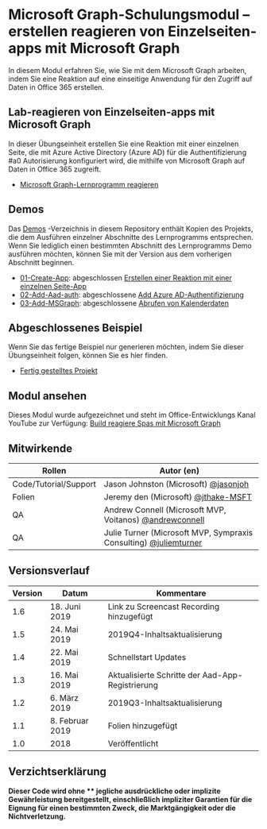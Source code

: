 # <a name="microsoft-graph-training-module---build-react-single-page-apps-with-microsoft-graph"></a>Microsoft Graph-Schulungsmodul – erstellen reagieren von Einzelseiten-apps mit Microsoft Graph

In diesem Modul erfahren Sie, wie Sie mit dem Microsoft Graph arbeiten, indem Sie eine Reaktion auf eine einseitige Anwendung für den Zugriff auf Daten in Office 365 erstellen.

## <a name="lab---react-single-page-apps-with-the-microsoft-graph"></a>Lab-reagieren von Einzelseiten-apps mit Microsoft Graph

In dieser Übungseinheit erstellen Sie eine Reaktion mit einer einzelnen Seite, die mit Azure Active Directory (Azure AD) für die Authentifizierung #a0 Autorisierung konfiguriert wird, die mithilfe von Microsoft Graph auf Daten in Office 365 zugreift.

- [Microsoft Graph-Lernprogramm reagieren](https://docs.microsoft.com/graph/training/react-tutorial)

## <a name="demos"></a>Demos

Das [Demos](./demos) -Verzeichnis in diesem Repository enthält Kopien des Projekts, die dem Ausführen einzelner Abschnitte des Lernprogramms entsprechen. Wenn Sie lediglich einen bestimmten Abschnitt des Lernprogramms Demo ausführen möchten, können Sie mit der Version aus dem vorherigen Abschnitt beginnen.

- [01-Create-App](demos/01-create-app): abgeschlossen [Erstellen einer Reaktion mit einer einzelnen Seite-App](https://docs.microsoft.com/graph/training/react-tutorial?tutorial-step=1)
- [02-Add-Aad-auth](demos/02-add-aad-auth): abgeschlossene [Add Azure AD-Authentifizierung](https://docs.microsoft.com/graph/training/react-tutorial?tutorial-step=3)
- [03-Add-MSGraph](demos/03-add-msgraph): abgeschlossene [Abrufen von Kalenderdaten](https://docs.microsoft.com/graph/training/react-tutorial?tutorial-step=4)

## <a name="completed-sample"></a>Abgeschlossenes Beispiel

Wenn Sie das fertige Beispiel nur generieren möchten, indem Sie dieser Übungseinheit folgen, können Sie es hier finden.

- [Fertig gestelltes Projekt](demos/03-add-msgraph)

## <a name="watch-the-module"></a>Modul ansehen

Dieses Modul wurde aufgezeichnet und steht im Office-Entwicklungs Kanal YouTube zur Verfügung: [Build reagiere Spas mit Microsoft Graph](https://youtu.be/IghiKqly-HY)

## <a name="contributors"></a>Mitwirkende

|           Rollen           |                                           Autor (en)                                           |
| ------------------------- | --------------------------------------------------------------------------------------------- |
| Code/Tutorial/Support | Jason Johnston (Microsoft) [@jasonjoh](//github.com/jasonjoh)                                 |
| Folien                    | Jeremy den (Microsoft) [@jthake-MSFT](//github.com/jthake-msft)                             |
| QA                        | Andrew Connell (Microsoft MVP, Voitanos) [@andrewconnell](//github.com/andrewconnell)         |
| QA                        | Julie Turner (Microsoft MVP, Sympraxis Consulting) [@juliemturner](//github.com/juliemturner) |

## <a name="version-history"></a>Versionsverlauf

| Version |       Datum       |              Kommentare              |
| ------- | ---------------- | ---------------------------------- |
| 1.6     | 18. Juni 2019    | Link zu Screencast Recording hinzugefügt |
| 1.5     | 24. Mai 2019     | 2019Q4-Inhaltsaktualisierung             |
| 1.4     | 22. Mai 2019     | Schnellstart Updates                 |
| 1.3     | 16. Mai 2019     | Aktualisierte Schritte der Aad-App-Registrierung |
| 1.2     | 6. März 2019    | 2019Q3-Inhaltsaktualisierung             |
| 1.1     | 8. Februar 2019 | Folien hinzugefügt                       |
| 1.0     | 2018             | Veröffentlicht                          |

## <a name="disclaimer"></a>Verzichtserklärung

**Dieser Code wird ohne ** jegliche ausdrückliche oder implizite Gewährleistung bereitgestellt, einschließlich impliziter Garantien für die Eignung für einen bestimmten Zweck, die Marktgängigkeit oder die Nichtverletzung.**
